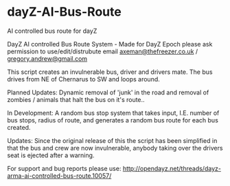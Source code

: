 dayZ-AI-Bus-Route
=================

AI controlled bus route for dayZ


DayZ AI controlled Bus Route System - Made for DayZ Epoch please ask permission to use/edit/distrubute email axeman@thefreezer.co.uk / gregory.andrew@gmail.com


This script creates an invulnerable bus, driver and drivers mate. The bus drives from NE of Chernarus to SW and loops around. 

Planned Updates: Dynamic removal of 'junk' in the road and removal of zombies / animals that halt the bus on it's route..

In Development: A random bus stop system that takes input, I.E. number of bus stops, radius of route, and generates a random bus route for each bus created.

Updates: Since the original release of this the script has been simplified in that the bus and crew are now invulnerable, anybody taking over the drivers seat is ejected after a warning.

For support and bug reports please use: http://opendayz.net/threads/dayz-arma-ai-controlled-bus-route.10057/
